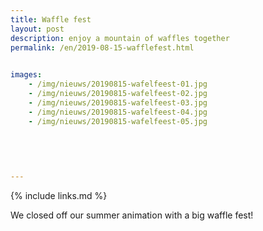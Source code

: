 ```yaml
---
title: Waffle fest
layout: post
description: enjoy a mountain of waffles together
permalink: /en/2019-08-15-wafflefest.html

    
images: 
    - /img/nieuws/20190815-wafelfeest-01.jpg
    - /img/nieuws/20190815-wafelfeest-02.jpg
    - /img/nieuws/20190815-wafelfeest-03.jpg
    - /img/nieuws/20190815-wafelfeest-04.jpg
    - /img/nieuws/20190815-wafelfeest-05.jpg
  

    
    
    
---
```


{% include links.md %}

We closed off our summer animation with a big waffle fest! 
